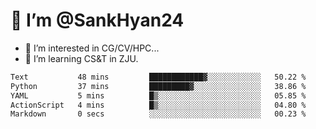 # 👋 I’m @SankHyan24

- 👀 I’m interested in CG/CV/HPC...
- 🌱 I’m learning CS&T in ZJU.

<!---
SankHyan24/SankHyan24 is a ✨ special ✨ repository because its `README.md` (this file) appears on your GitHub profile.
You can click the Preview link to take a look at your changes.
--->
<!--START_SECTION:waka-->

```txt
Text           48 mins         ████████████▓░░░░░░░░░░░░   50.22 %
Python         37 mins         █████████▓░░░░░░░░░░░░░░░   38.86 %
YAML           5 mins          █▒░░░░░░░░░░░░░░░░░░░░░░░   05.85 %
ActionScript   4 mins          █▒░░░░░░░░░░░░░░░░░░░░░░░   04.80 %
Markdown       0 secs          ░░░░░░░░░░░░░░░░░░░░░░░░░   00.23 %
```

<!--END_SECTION:waka-->
